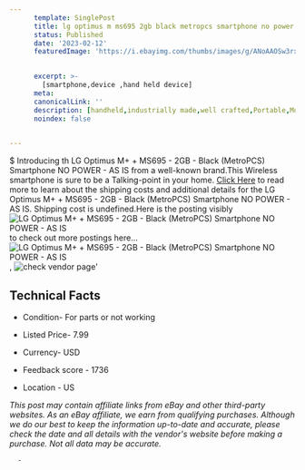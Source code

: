 ```yaml
---
      template: SinglePost
      title: lg optimus m ms695 2gb black metropcs smartphone no power as is
      status: Published
      date: '2023-02-12'
      featuredImage: 'https://i.ebayimg.com/thumbs/images/g/ANoAAOSw3rxfraCA/s-l225.jpg'
       

      excerpt: >-
        [smartphone,device ,hand held device]
      meta:
      canonicalLink: ''
      description: [handheld,industrially made,well crafted,Portable,Mobile,Compact,Convenient,Lightweight,Maneuverable,Man-portable,Miniature,Carriable,Hand-held,Light,Holdable,Transportable,Mobile device,Pocket-sized,On-the-go,Wireless,Cordless,Compact size,Convenient size, smartphone,device ,hand held device]
      noindex: false
      

---
```

$
      Introducing th LG Optimus M+ + MS695 - 2GB - Black (MetroPCS) Smartphone NO POWER - AS IS from a well-known brand.This Wireless smartphone is sure to be a Talking-point in your home. [Click Here](https://www.ebay.com/itm/233779005531?hash=item366e50885b%3Ag%3AANoAAOSw3rxfraCA&mkevt=1&mkcid=1&mkrid=711-53200-19255-0&campid=%253CePNCampaignId%253E&customid=%253CreferenceId%253E&toolid=10049) to read more to learn about the shipping costs and additional details for the LG Optimus M+ + MS695 - 2GB - Black (MetroPCS) Smartphone NO POWER - AS IS. Shipping cost is undefined.Here is the posting visibly ![LG Optimus M+ + MS695 - 2GB - Black (MetroPCS) Smartphone NO POWER - AS IS](https://i.ebayimg.com/thumbs/images/g/ANoAAOSw3rxfraCA/s-l225.jpg) to check out more postings here... ![LG Optimus M+ + MS695 - 2GB - Black (MetroPCS) Smartphone NO POWER - AS IS](https://i.ebayimg.com/images/g/ANoAAOSw3rxfraCA/s-l1600.jpg), ![check vendor page](https://origin-galleryplus.ebayimg.com/ws/web/233779005531_2_0_1/225x225.jpg,https://origin-galleryplus.ebayimg.com/ws/web/233779005531_3_0_1/225x225.jpg,https://origin-galleryplus.ebayimg.com/ws/web/233779005531_4_0_1/225x225.jpg,https://origin-galleryplus.ebayimg.com/ws/web/233779005531_5_0_1/225x225.jpg,https://origin-galleryplus.ebayimg.com/ws/web/233779005531_6_0_1/225x225.jpg,https://origin-galleryplus.ebayimg.com/ws/web/233779005531_7_0_1/225x225.jpg,https://origin-galleryplus.ebayimg.com/ws/web/233779005531_8_0_1/225x225.jpg,https://origin-galleryplus.ebayimg.com/ws/web/233779005531_9_0_1/225x225.jpg,https://origin-galleryplus.ebayimg.com/ws/web/233779005531_10_0_1/225x225.jpg)'

      

 ## Technical Facts 



     
      

 - Condition- For parts or not working 


      

 - Listed Price- 7.99 


      

 - Currency- USD 


      

 - Feedback score - 1736 


      

 - Location - US 


      
      

 *_This post may contain affiliate links from eBay and other third-party websites. As an eBay affiliate, we earn from qualifying purchases. Although we do our best to keep the information up-to-date and accurate, please check the date and all details with the vendor's website before making a purchase. Not all data may be accurate._*




      -
